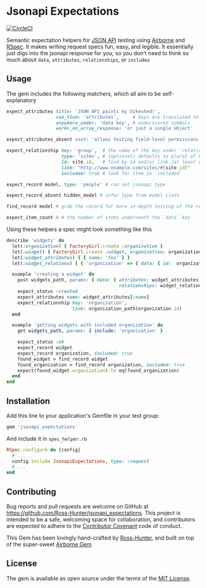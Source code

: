 # Jsonapi Expectations

[![CircleCI](https://circleci.com/gh/Ross-Hunter/jsonapi_expectations/tree/master.svg?style=svg)](https://circleci.com/gh/Ross-Hunter/jsonapi_expectations/tree/master)

Semantic expectation helpers for [JSON API](http://jsonapi.org/) testing using [Airborne](https://github.com/brooklynDev/airborne) and [RSpec](http://rspec.info/). It makes writing request specs fun, easy, and legible. It essentially just digs into the jsonapi response for you, so you don't need to think so much about `data`, `attributes`, `relationships`, or `includes`

## Usage

The gem includes the following matchers, which all aim to be self-explanatory

``` ruby
expect_attributes title: 'JSON API paints my bikeshed!',
                  can_find: 'attributes',     # keys are translated to
                  anywhere_under: 'data key', # underscored symbols
                  works_on_array_response: 'or just a single object' 

expect_attributes_absent cost: 'allows testing field-level permissions'

expect_relationship key: 'group',  # the name of the key under `relationships`
                    type: 'sites', # (optional) defaults to plural of key
                    id: site.id,   # find by id and/or link (at least one)
                    link: "http://www.example.com/sites/#{site.id}" 
                    included: true # look for item in `included`

expect_record model, type: 'people' # can set jsonapi type

expect_record_absent hidden_model # infer type from model class

find_record model # grab the record for more in-depth testing of the response

expect_item_count 4 # the number of items underneath the `data` key
```


Using these helpers a spec might look something like this

```ruby
describe 'widgets' do
  let(:organization) { FactoryGirl.create :organization }
  let(:widget) { FactoryGirl.create :widget, organization: organization }
  let(:widget_attributes) { { name: 'foo' } }
  let(:widget_relations) { { 'organization' => { data: { id:  organization.id } } }

  example 'creating a widget' do
    post widgets_path, params: { data: { attributes: widget_attributes,
                                         relationships: widget_relations } }
    expect_status :created
    expect_attributes name: widget_attributes[:name]
    expect_relationship key: 'organization',
                        link: organization_path(organization.id)
  end

  example 'getting widgets with included organization' do
    get widgets_path, params: { include: 'organization' }

    expect_status :ok
    expect_record widget
    expect_record organization, included: true
    found_widget = find_record widget
    found_organization = find_record organization, included: true
    expect(found_widget.organization).to eq(found_organization)
  end
end
```

## Installation

Add this line to your application's Gemfile in your test group:

```ruby
gem 'jsonapi_expectations'
```

And include it in `spec_helper.rb`

```ruby
RSpec.configure do |config|
  # ...
  config.include JsonapiExpectations, type: :request
  # ...
end
```

## Contributing

Bug reports and pull requests are welcome on GitHub at https://github.com/Ross-Hunter/jsonapi_expectations. This project is intended to be a safe, welcoming space for collaboration, and contributors are expected to adhere to the [Contributor Covenant](http://contributor-covenant.org) code of conduct.

This Gem has been lovingly hand-crafted by [Ross-Hunter](http://ross-hunter.com), and built on top of the super-sweet [Airborne Gem](https://github.com/brooklynDev/airborne).

## License

The gem is available as open source under the terms of the [MIT License](http://opensource.org/licenses/MIT).


